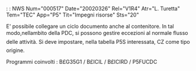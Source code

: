  :  : NWS Num="000517" Date="20020326" Rel="V1R4" Atr="L. Turetta" Tem="TEC" App="P5" Tit="Impegni risorse" Sts="20"

E' possibile collegare un ciclo documento anche al contenitore. In tal modo,nellambito della PDC,
si possono gestire eccezioni al normale flusso delle attività.
Si deve impostare, nella tabella P5S interessata, CZ come tipo origine.

Programmi coinvolti : 
B£G35G1 / B£ICIL / B£ICIRD / P5FUCDC


